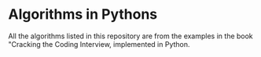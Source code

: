 # Algorithms in Pythons

All the algorithms listed in this repository are from the examples in the book "Cracking the Coding Interview, implemented in Python.
